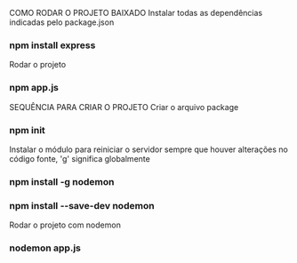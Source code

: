 COMO RODAR O PROJETO BAIXADO
Instalar todas as dependências indicadas pelo package.json
### npm install express

Rodar o projeto
### npm app.js


SEQUÊNCIA PARA CRIAR O PROJETO
Criar o arquivo package
### npm init


Instalar o módulo para reiniciar o servidor sempre que houver alterações no código fonte, 'g' significa globalmente
### npm install -g nodemon
### npm install --save-dev nodemon

Rodar o projeto com nodemon
### nodemon app.js
